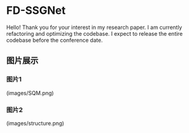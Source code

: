 # FD-SSGNet

Hello! Thank you for your interest in my research paper. I am currently refactoring and optimizing the codebase. I expect to release the entire codebase before the conference date.


## 图片展示

### 图片1
(images/SQM.png)

### 图片2
(images/structure.png)
